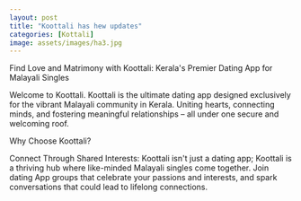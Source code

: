 ```yaml
---
layout: post
title: "Koottali has hew updates"
categories: [Kottali]
image: assets/images/ha3.jpg
---
```


Find Love and Matrimony with Koottali: Kerala's Premier Dating App for Malayali Singles

Welcome to Koottali. Koottali is the ultimate dating app designed exclusively for the vibrant Malayali community in Kerala. Uniting hearts, connecting minds, and fostering meaningful relationships – all under one secure and welcoming roof.

Why Choose Koottali?

Connect Through Shared Interests: Koottali isn't just a dating app; Koottali is a thriving hub where like-minded Malayali singles come together. Join dating App groups that celebrate your passions and interests, and spark conversations that could lead to lifelong connections.
